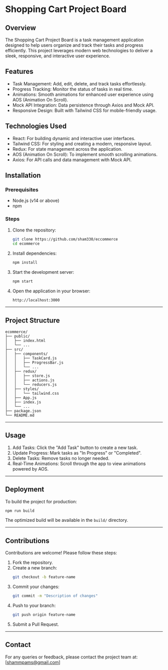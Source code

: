 # Shopping Cart Project Board

## Overview
The Shopping Cart Project Board is a task management application designed to help users organize and track their tasks and progress efficiently. This project leverages modern web technologies to deliver a sleek, responsive, and interactive user experience.


## Features
- Task Management: Add, edit, delete, and track tasks effortlessly.
- Progress Tracking: Monitor the status of tasks in real time.
- Animations: Smooth animations for enhanced user experience using AOS (Animation On Scroll).
- Mock API Integration: Data persistence through Axios and Mock API.
- Responsive Design: Built with Tailwind CSS for mobile-friendly usage.


## Technologies Used
- React: For building dynamic and interactive user interfaces.
- Tailwind CSS: For styling and creating a modern, responsive layout.
- Redux: For state management across the application.
- AOS (Animation On Scroll): To implement smooth scrolling animations.
- Axios: For API calls and data management with Mock API.


## Installation

### Prerequisites
- Node.js (v14 or above)
- npm 

### Steps
1. Clone the repository:
   ```bash
   git clone https://github.com/sham330/eccommerce
   cd ecommerce
   ```

2. Install dependencies:
   ```bash
   npm install
   ```

3. Start the development server:
   ```bash
   npm start
   ```

4. Open the application in your browser:
   ```
   http://localhost:3000
   ```

---

## Project Structure
```
ecommerce/
├── public/
│   ├── index.html
│   └── ...
├── src/
│   ├── components/
│   │   ├── TaskCard.js
│   │   ├── ProgressBar.js
│   │   └── ...
│   ├── redux/
│   │   ├── store.js
│   │   ├── actions.js
│   │   └── reducers.js
│   ├── styles/
│   │   └── tailwind.css
│   ├── App.js
│   ├── index.js
│   └── ...
├── package.json
└── README.md
```

---

## Usage
1. Add Tasks: Click the "Add Task" button to create a new task.
2. Update Progress: Mark tasks as "In Progress" or "Completed".
3. Delete Tasks: Remove tasks no longer needed.
4. Real-Time Animations: Scroll through the app to view animations powered by AOS.

---

## Deployment
To build the project for production:
```bash
npm run build
```
The optimized build will be available in the `build/` directory.

---

## Contributions
Contributions are welcome! Please follow these steps:
1. Fork the repository.
2. Create a new branch:
   ```bash
   git checkout -b feature-name
   ```
3. Commit your changes:
   ```bash
   git commit -m "Description of changes"
   ```
4. Push to your branch:
   ```bash
   git push origin feature-name
   ```
5. Submit a Pull Request.

---


## Contact
For any queries or feedback, please contact the project team at: [shammpams@gmail.com]
